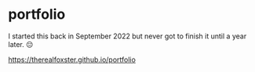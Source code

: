# portfolio

I started this back in September 2022 but never got to finish it until a year later. 😔

https://therealfoxster.github.io/portfolio